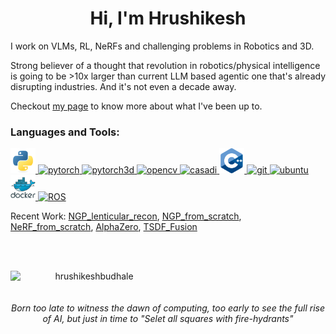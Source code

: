 <h1 align="center">Hi, I'm Hrushikesh</h1>

<p align="justify">
I work on VLMs, RL, NeRFs and challenging problems in Robotics and 3D. 

Strong believer of a thought that revolution in robotics/physical intelligence is going to be >10x larger than current LLM based agentic one that's already disrupting industries. And it's not even a decade away.
</p>

<p>
Checkout <a href="https://hrushikeshbudhale.github.io/" target=“_blank” >my page</a> to know more about what I've been up to.
</p>

<h3 align="left">Languages and Tools:</h3>
<p align="left"> 
<a href="https://www.python.org" target="_blank" rel="noreferrer"> <img src="https://raw.githubusercontent.com/devicons/devicon/master/icons/python/python-original.svg" alt="python" width="40" height="40"/> </a>
<a href="https://pytorch.org/" target="_blank" rel="noreferrer"> <img src="https://upload.wikimedia.org/wikipedia/commons/thumb/1/10/PyTorch_logo_icon.svg/992px-PyTorch_logo_icon.svg.png?20200318225611" alt="pytorch" width="35" height="40"/> </a>
<a href="https://pytorch3d.org/" target="_blank" rel="noreferrer"> <img src="https://pytorch3d.org/img/pytorch3dfavicon.png" alt="pytorch3d" width="40" height="40"/> </a> 
<a href="https://opencv.org/" target="_blank" rel="noreferrer"> <img src="https://www.vectorlogo.zone/logos/opencv/opencv-icon.svg" alt="opencv" width="40" height="40"/> </a> 
<a href="https://web.casadi.org/" target="_blank" rel="noreferrer"> <img src="https://avatars.githubusercontent.com/u/2479573?s=200&v=4" alt="casadi" width="40" height="40"/> </a> 
<a href="https://www.w3schools.com/cpp/" target="_blank" rel="noreferrer"> <img src="https://raw.githubusercontent.com/devicons/devicon/master/icons/cplusplus/cplusplus-original.svg" alt="cplusplus" width="40" height="40"/> </a> 
<a href="https://git-scm.com/" target="_blank" rel="noreferrer"> <img src="https://www.vectorlogo.zone/logos/git-scm/git-scm-icon.svg" alt="git" width="40" height="40"/> </a> 
<a href="https://www.linux.org/" target="_blank" rel="noreferrer"> <img src="https://upload.wikimedia.org/wikipedia/commons/thumb/7/7b/Ubuntu-logo-no-wordmark-solid-o-2022.svg/1024px-Ubuntu-logo-no-wordmark-solid-o-2022.svg.png?20231007192122" alt="ubuntu" width="40" height="40"/> </a>
<a href="https://www.docker.com/" target="_blank" rel="noreferrer"> <img src="https://raw.githubusercontent.com/devicons/devicon/master/icons/docker/docker-original-wordmark.svg" alt="docker" width="40" height="40"/> </a>
<a href="https://www.ros.org/" target="_blank" rel="noreferrer"> <img align="bottom" src="https://upload.wikimedia.org/wikipedia/commons/b/bb/Ros_logo.svg" alt="ROS" width="70" height="40"/> </a> 
</p>

Recent Work:
[NGP_lenticular_recon](https://github.com/HrushikeshBudhale/NGP_lenticular_recon),
[NGP_from_scratch](https://github.com/HrushikeshBudhale/NGP_from_scratch),
[NeRF_from_scratch](https://github.com/HrushikeshBudhale/NeRF_from_scratch),
[AlphaZero](https://github.com/HrushikeshBudhale/Alpha_Zero),
[TSDF_Fusion](https://github.com/HrushikeshBudhale/TSDF_Fusion)

<br><br>
<div align="center">
<img align="left" src="https://github-readme-stats.vercel.app/api?username=hrushikeshbudhale&rank_icon=github&show_icons=true&locale=en&theme=dark" alt="hrushikeshbudhale" width="50%"/>
<div>
<br><br><br>
<i>Born too late to witness the dawn of computing, too early to see the full rise of AI, but just in time to "Selet all squares with fire-hydrants"</i>
